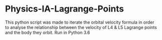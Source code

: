 # Physics-IA-Lagrange-Points
This python script was made to iterate the orbital velocity formula in order to analyse the relationship between the velocity of 
L4 & L5 Lagrange points and the body they orbit. 
Run in Python 3.6
